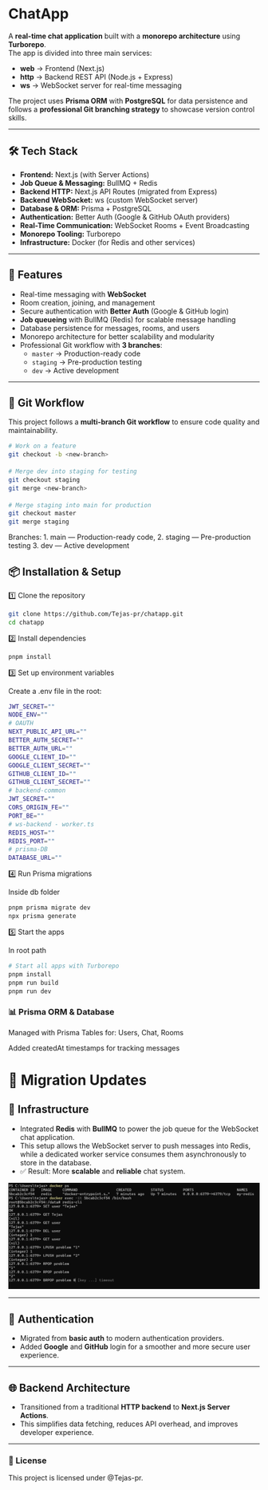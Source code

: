 # ChatApp

A **real-time chat application** built with a **monorepo architecture** using **Turborepo**.  
The app is divided into three main services:

- **web** → Frontend (Next.js)
- **http** → Backend REST API (Node.js + Express)
- **ws** → WebSocket server for real-time messaging

The project uses **Prisma ORM** with **PostgreSQL** for data persistence and follows a **professional Git branching strategy** to showcase version control skills.

---

## 🛠 Tech Stack

- **Frontend:** Next.js (with Server Actions)
- **Job Queue & Messaging:** BullMQ + Redis
- **Backend HTTP:** Next.js API Routes (migrated from Express)
- **Backend WebSocket:** ws (custom WebSocket server)
- **Database & ORM:** Prisma + PostgreSQL
- **Authentication:** Better Auth (Google & GitHub OAuth providers)
- **Real-Time Communication:** WebSocket Rooms + Event Broadcasting
- **Monorepo Tooling:** Turborepo
- **Infrastructure:** Docker (for Redis and other services)

---

## 🚀 Features

- Real-time messaging with **WebSocket**
- Room creation, joining, and management
- Secure authentication with **Better Auth** (Google & GitHub login)
- **Job queueing** with BullMQ (Redis) for scalable message handling
- Database persistence for messages, rooms, and users
- Monorepo architecture for better scalability and modularity
- Professional Git workflow with **3 branches**:
  - `master` → Production-ready code
  - `staging` → Pre-production testing
  - `dev` → Active development

---

## 🌱 Git Workflow

This project follows a **multi-branch Git workflow** to ensure code quality and maintainability.

```bash
# Work on a feature
git checkout -b <new-branch>

# Merge dev into staging for testing
git checkout staging
git merge <new-branch>

# Merge staging into main for production
git checkout master
git merge staging
```

Branches: 1. main — Production-ready code, 2. staging — Pre-production testing 3. dev — Active development

## 📦 Installation & Setup

1️⃣ Clone the repository

```bash
git clone https://github.com/Tejas-pr/chatapp.git
cd chatapp
```

2️⃣ Install dependencies

```bash
pnpm install
```

3️⃣ Set up environment variables

Create a .env file in the root:

```bash
JWT_SECRET=""
NODE_ENV=""
# OAUTH
NEXT_PUBLIC_API_URL=""
BETTER_AUTH_SECRET=""
BETTER_AUTH_URL=""
GOOGLE_CLIENT_ID=""
GOOGLE_CLIENT_SECRET=""
GITHUB_CLIENT_ID=""
GITHUB_CLIENT_SECRET=""
# backend-common
JWT_SECRET=""
CORS_ORIGIN_FE=""
PORT_BE=""
# ws-backend - worker.ts
REDIS_HOST=""
REDIS_PORT=""
# prisma-DB
DATABASE_URL=""
```

4️⃣ Run Prisma migrations

Inside db folder

```bash
pnpm prisma migrate dev
npx prisma generate
```

5️⃣ Start the apps

In root path

```bash
# Start all apps with Turborepo
pnpm install
pnpm run build
pnpm run dev
```

### 📊 Prisma ORM & Database

Managed with Prisma
Tables for:
Users, Chat, Rooms

Added createdAt timestamps for tracking messages

# 🚀 Migration Updates

## 🔧 Infrastructure

- Integrated **Redis** with **BullMQ** to power the job queue for the WebSocket chat application.
- This setup allows the WebSocket server to push messages into Redis, while a dedicated worker service consumes them asynchronously to store in the database.
- ✅ Result: More **scalable** and **reliable** chat system.

![Redis running in Docker](redis-ref/image.png)

---

## 🔐 Authentication

- Migrated from **basic auth** to modern authentication providers.
- Added **Google** and **GitHub** login for a smoother and more secure user experience.

---

## 🌐 Backend Architecture

- Transitioned from a traditional **HTTP backend** to **Next.js Server Actions**.
- This simplifies data fetching, reduces API overhead, and improves developer experience.

---

### 📝 License

This project is licensed under @Tejas-pr.